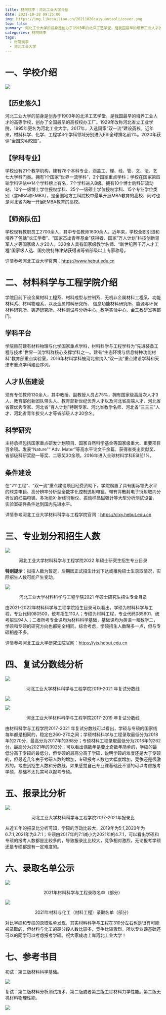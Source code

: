```yaml
---
title: 材院桃李｜河北工业大学介绍
date: 2021-10-28 09:25:00
img: https://img.likecailiao.cn/20211028caiyuantaoli/cover.png
top: false
summary: 河北工业大学的前身是创办于1903年的北洋工艺学堂，是我国最早的培养工业人才的高等学校
categories: 材院桃李
tags:
  - 材院桃李
  - 河北工业大学
---
```


# 一、学校介绍

![](https://img.likecailiao.cn/20211028caiyuantaoli/1.jpg)

## 【历史悠久】

河北工业大学的前身是创办于1903年的北洋工艺学堂，是我国最早的培养工业人才的高等学校，创办了全国最早的高校校办工厂。1929年改称河北省立工业学院，1995年更名为河北工业大学。2017年，入选国家“双一流”建设高校。近年来，材料科学、化学、工程学3个学科领域分别进入ESI全球排名前1%。2020年获评“全国文明校园”。

## 【学科专业】

学校设有21个教学机构，建有78个本科专业，涵盖工、理、经、管、文、法、艺七大学科门类。拥有1个国家“世界一流学科”，2个国家重点学科；学校在国家第四轮学科评估中14个学科榜上有名，7个学科进入B级。拥有10个博士后科研流动站、10个一级博士学位授权学科、25个一级硕士学位授权学科、15个专业学位类别（含MBA和EMBA），是全国地方工科院校中最早开展MBA教育的高校，同时也是河北省内唯一开展EMBA教育的高校。

## 【师资队伍】

学校现有教职员工2700余人，其中专任教师1600余人。近年来，学校全职引进和培养了包括“长江学者”、“国家杰出青年基金”获得者、国家“万人计划”科技创新领军人才等国家级人才20人，320余人具有国家级教学名师、“新世纪百千万人才工程”国家级人选、国务院特殊津贴获得者等省部级以上专家称号。

详情参考河北工业大学官网：https://www.hebut.edu.cn

# 二、材料科学与工程学院介绍

学院目前下设金属材料工程系、材料成型与控制系、无机非金属材料工程系、功能材料系、材料物理系，以及金属材料研究所、 信息功能材料研究所、能源与环保材料研究所、铸造研究所、材料测试与分析中心、教学实验中心、金工教研室等部门。

## 学科平台

学院目前建有材料物理与化学国家重点学科，材料科学与工程学科为“先进装备工程与技术”世界一流学科群核心支撑学科之一。建有“生态环境与信息特种功能材料”教育部重点实验室，2016年材料学科被河北省纳入“双一流”重点建设学科和天津市重点学科建设序列。

## 人才队伍建设

现有专任教师130余人，其中教授、副教授人员占75%，拥有国家级高层次人才3人、教育部创新团队带头人、教育部新世纪优秀人才以及河北省高端人才、河北省省管优秀专家、河北省“百人计划”特聘专家、河北省教学名师、河北省“三三三”人才、河北省青年拔尖人才等省部级人才30余名。

## 科学研究

主持承担包括国家重点研发计划项目、国家自然科学基金等国家级重大、重要项目百余项。发表“Nature”“ Adv. Mater”等高水平论文千余篇，获得省突出贡献奖、省部级科研奖励一等奖、二等奖30余项。2016年进入全球材料学科ESI前1%。

## 条件建设

在“211工程”、“双一流”重点建设项目经费资助下，学院购置了具有国际领先水平的球差电镜、高分辨率分析型全数字化控制透射电镜、带有背散射电子衍射取向分析仪的扫描电镜、多功能X-射线衍射仪、振动样品磁强计等大型分析测试设备，实验室硬件条件达到国内先进水平。

详情参考河北工业大学材料科学与工程学院官网：https://clxy.hebut.edu.cn

# 三、专业划分和招生人数

![](https://img.likecailiao.cn/20211028caiyuantaoli/2.png)

<center>河北工业大学材料科学与工程学院2022 年硕士研究生招生专业目录</center>

**特别提示**：拟招人数为暂定，后期因正式招生计划下达或推免硕士生录取情况，实际招生人数可能产生变动。

![](https://img.likecailiao.cn/20211028caiyuantaoli/3.png)

<center>河北工业大学材料科学与工程学院2021 年硕士研究生招生专业目录</center>

由2021-2022年材料科学与工程学院招生目录可以看出，学硕为材料科学与工程，专业代码080500，统考招生110人；专硕为材料工程，专业代码085601，统考招生94人；二者所考专业课均为材料科学基础，基础课均为英语一和数学二，学硕和专硕的研究方向也都完全相同。综合考虑，学硕招生人数略多一点，但与专硕相差不多。

详情参考河北工业大学研究生院官网：https://yjs.hebut.edu.cn

# 四、复试分数线分析

![](https://img.likecailiao.cn/20211028caiyuantaoli/4.png)

<center>河北工业大学材料科学与工程学院2019-2021 年复试分数线</center>

![](https://img.likecailiao.cn/20211028caiyuantaoli/5.png)

![](https://img.likecailiao.cn/20211028caiyuantaoli/6.png)

<center>河北工业大学材料科学与工程学院2017-2019 年复试分数线</center>

由材料科学与工程学院2017-2021 年复试分数线可以看出，学硕与专硕的国家线每年都是相同的，稳定在260-270之间；学硕材料科学与工程录取最低分为2018年的270分，最高分为2017年的388分；专硕材料工程录取最低分为2018年的262分，最高分为2021年的392分；可以看出偶数年是要比奇数年简单的，学硕的最低分高于专硕的最低分，但专硕的最高分高于学硕，说明学硕的难度还是大于专硕的，但最近几年由于考研人数的增加，专硕报考人数也大幅度增加，竞争还是很激烈的。考虑到招生人数和分数线，如果感觉自己专业课基础还不错的可以考虑报考学硕，基础不太扎实可以报考专硕。

# 五、报录比分析

![](https://img.likecailiao.cn/20211028caiyuantaoli/7.png)

<center>河北工业大学材料科学与工程学院2017-2021年报录比</center>

从近五年的报录比分析可知，学硕的浮动比较大，2019年为5:1,2020年为6.7:1,2021年为3.7:1；专硕由2017年的7:1减小为2021年的4.7:1，可以看出学硕和专硕的报考人数都是比较多的，导致报录比比较大，竞争相对激烈，无论报考学硕还是专硕都是有一定难度的。

# 六、录取名单公示

![](https://img.likecailiao.cn/20211028caiyuantaoli/8.png)

<center>2021年材料科学与工程录取名单（部分）</center>

![](https://img.likecailiao.cn/20211028caiyuantaoli/9.png)

<center>2021年材料与化工（材料工程）录取名单（部分）</center>

对比学硕和专硕的录取名单发现，其实材料科学与工程在310分左右也是很有可能被录取的，但材料与化工的高分段人数比较多，竞争比较激烈，所以专业课基础还可以的同学可以考虑报考学硕。祝大家成功上岸河北工业大学！

# 七、参考书目

初试：第三版材料科学基础。

![](https://img.likecailiao.cn/20211028caiyuantaoli/10.jpg)

复试：第二版材料分析测试技术，第二版或者第三版工程材料力学性能。第二版无机材料物理性能。

![](https://img.likecailiao.cn/20211028caiyuantaoli/11.png)

